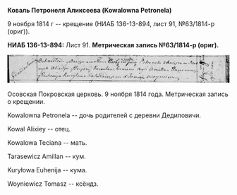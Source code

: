 **Коваль Петронеля Аликсеева (Kowalowna Petronela)**

9 ноября 1814 г -- крещение (НИАБ 136-13-894, лист 91, №63/1814-р
(ориг)).

**НИАБ 136-13-894:** Лист 91. **Метрическая запись №63/1814-р (ориг).**

![](./media/0cd883d78a2545d8fb3c1bf10141d65b2ce89c40.png)

Осовская Покровская церковь. 9 ноября 1814 года. Метрическая запись о
крещении.

Kowalowna Petronela -- дочь родителей с деревни Дедиловичи.

Kowal Alixiey -- отец.

Kowalowa Teciana -- мать.

Tarasewicz Amillan -- кум.

Kuryłowa Euhenija -- кума.

Woyniewicz Tomasz -- ксёндз.
